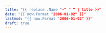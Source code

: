 ```yaml
---
title: "{{ replace .Name "-" " " | title }}"
date: "{{ now.Format "2006-01-02" }}"
lastmod: "{{ now.Format "2006-01-02" }}"
draft: true
---
```


